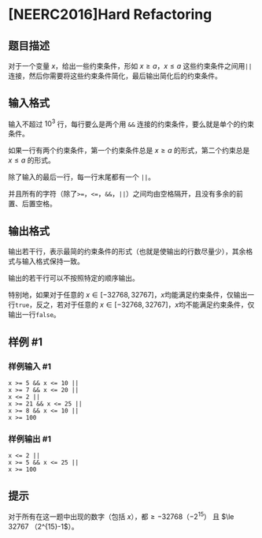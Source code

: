 # [NEERC2016]Hard Refactoring

## 题目描述

对于一个变量 $x$，给出一些约束条件，形如 $x \geq a$，$x \le a$ 
这些约束条件之间用```||```连接，然后你需要将这些约束条件简化，最后输出简化后的约束条件。

## 输入格式

输入不超过 $10^3$ 行，每行要么是两个用 ```&&``` 连接的约束条件，要么就是单个的约束条件。

如果一行有两个约束条件，第一个约束条件总是 $x \geq a$ 的形式，第二个约束总是 $x \leq a$ 的形式。

除了输入的最后一行，每一行末尾都有一个 ```||```。

并且所有的字符（除了`>=`，`<=`，`&&`，`||`）之间均由空格隔开，且没有多余的前置、后置空格。

## 输出格式

输出若干行，表示最简的约束条件的形式（也就是使输出的行数尽量少），其余格式与输入格式保持一致。

输出的若干行可以不按照特定的顺序输出。

特别地，如果对于任意的 $x∈[-32768,32767]$，$x$均能满足约束条件，仅输出一行```true```，反之，若对于任意的 $x∈[-32768,32767]$，$x$均不能满足约束条件，仅输出一行```false```。

## 样例 #1

### 样例输入 #1
```
x >= 5 && x <= 10 ||
x >= 7 && x <= 20 ||
x <= 2 ||
x >= 21 && x <= 25 ||
x >= 8 && x <= 10 ||
x >= 100
```

### 样例输出 #1

```
x <= 2 ||
x >= 5 && x <= 25 ||
x >= 100
```

## 提示

对于所有在这一题中出现的数字（包括 $x$），都$\ge -32768$（$-2^{15}$） 且 $\le 32767 $（$2^{15}-1$）。
